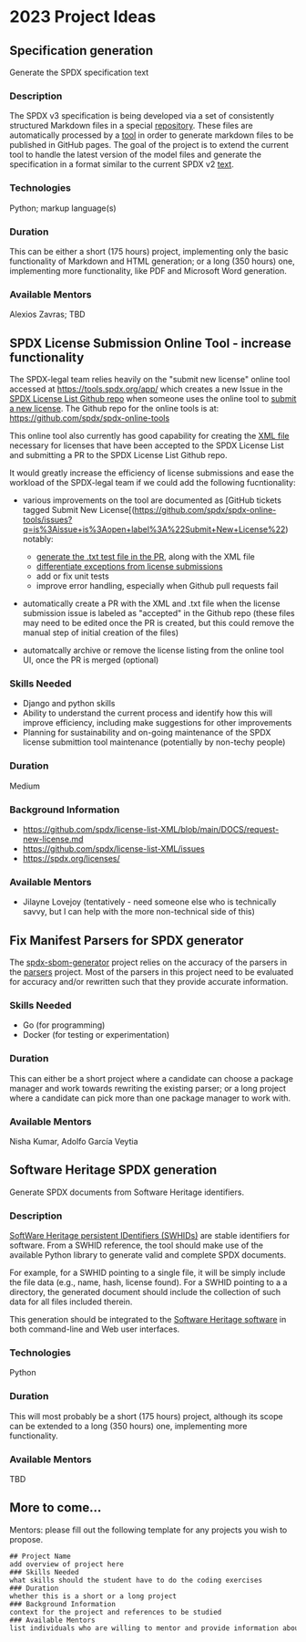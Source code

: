 # 2023 Project Ideas

## Specification generation

Generate the SPDX specification text

### Description

The SPDX v3 specification is being developed via a set of consistently structured Markdown files in a special [repository](https://github.com/spdx/spdx-3-model).
These files are automatically processed by a [tool](https://github.com/spdx/spec-parser) in order to generate markdown files to be published in GitHub pages. The goal of the project is to extend the current tool to handle the latest version of the model files and generate the specification in a format similar to the current SPDX v2 [text](https://spdx.github.io/spdx-spec/v2.3/).

### Technologies

Python; markup language(s)

### Duration

This can be either a short (175 hours) project, implementing only the basic functionality of Markdown and HTML generation; or a long (350 hours) one, implementing more functionality, like PDF and Microsoft Word generation.

### Available Mentors

Alexios Zavras; TBD

## SPDX License Submission Online Tool - increase functionality

The SPDX-legal team relies heavily on the "submit new license" online tool accessed at https://tools.spdx.org/app/ which creates a new Issue in the [SPDX License List Github repo](https://github.com/spdx/license-list-XML) when someone uses the online tool to [submit a new license](https://github.com/spdx/license-list-XML/blob/main/DOCS/request-new-license.md). The Github repo for the online tools is at: https://github.com/spdx/spdx-online-tools

This online tool also currently has good capability for creating the [XML file](https://github.com/spdx/license-list-XML) necessary for licenses that have been accepted to the SPDX License List and submitting a PR to the SPDX License List Github repo. 

It would greatly increase the efficiency of license submissions and ease the workload of the SPDX-legal team if we could add the following fucntionality:
* various improvements on the tool are documented as [GitHub tickets tagged Submit New License[(https://github.com/spdx/spdx-online-tools/issues?q=is%3Aissue+is%3Aopen+label%3A%22Submit+New+License%22) notably:
   * [generate the .txt test file in the PR](https://github.com/spdx/spdx-online-tools/issues/399), along with the XML file
   * [differentiate exceptions from license submissions](https://github.com/spdx/spdx-online-tools/issues/398)
   * add or fix unit tests
   * improve error handling, especially when Github pull requests fail

* automatically create a PR with the XML and .txt file when the license submission issue is labeled as "accepted" in the Github repo (these files may need to be edited once the PR is created, but this could remove the manual step of initial creation of the files)
* automatcally archive or remove the license listing from the online tool UI, once the PR is merged (optional)


### Skills Needed  
* Django and python skills
* Ability to understand the current process and identify how this will improve efficiency, including make suggestions for other improvements
* Planning for sustainability and on-going maintenance of the SPDX license submittion tool maintenance (potentially by non-techy people)

### Duration  
Medium

### Background Information  
* https://github.com/spdx/license-list-XML/blob/main/DOCS/request-new-license.md
* https://github.com/spdx/license-list-XML/issues
* https://spdx.org/licenses/


### Available Mentors  
* Jilayne Lovejoy (tentatively - need someone else who is technically savvy, but I can help with the more non-technical side of this)


## Fix Manifest Parsers for SPDX generator

The [spdx-sbom-generator](https://github.com/opensbom-generator/spdx-sbom-generator/) project relies on the accuracy of the parsers in the [parsers](https://github.com/opensbom-generator/parsers) project. Most of the parsers in this project need to be evaluated for accuracy and/or rewritten such that they provide accurate information.

### Skills Needed

- Go (for programming)
- Docker (for testing or experimentation)

### Duration

This can either be a short project where a candidate can choose a package manager and work towards rewriting the existing parser; or a long project where a candidate can pick more than one package manager to work with.

### Available Mentors

Nisha Kumar, Adolfo García Veytia

## Software Heritage SPDX generation

Generate SPDX documents from Software Heritage identifiers.

### Description

[SoftWare Heritage persistent IDentifiers (SWHIDs)](https://docs.softwareheritage.org/devel/swh-model/persistent-identifiers.html) are stable identifiers for software. From a SWHID reference, the tool should make use of the available Python library to generate valid and complete SPDX documents.

For example, for a SWHID pointing to a single file, it will be simply include the file data (e.g., name, hash, license found).  For a SWHID pointing to a a directory, the generated document should include the collection of such data for all files included therein.

This generation should be integrated to the [Software Heritage software](https://gitlab.softwareheritage.org/) in both command-line and Web user interfaces.

### Technologies

Python

### Duration

This will most probably be a short (175 hours) project, although its scope can be extended to a long (350 hours) one, implementing more functionality.

### Available Mentors

TBD

## More to come...

Mentors: please fill out the following template for any projects you wish to propose.

```
## Project Name  
add overview of project here  
### Skills Needed  
what skills should the student have to do the coding exercises  
### Duration  
whether this is a short or a long project  
### Background Information  
context for the project and references to be studied  
### Available Mentors  
list individuals who are willing to mentor and provide information about the project proposal
```


